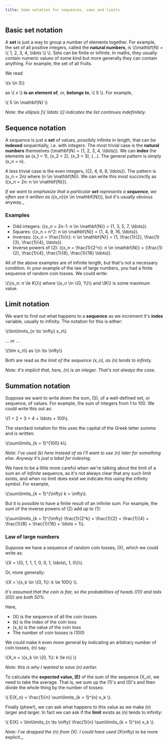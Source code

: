 ```yaml
---
title: Some notation for sequences, sums and limits
---
```


## Basic set notation

A **set** is just a way to group a number of elements together. For example, the set of all positive integers, called the **natural numbers**, is \\\(\mathbf{N} = \\\{ 1, 2, 3, 4, \ldots \\\} \\\). Sets can be finite or infinite. In maths, they usually contain numeric values of some kind but more generally they can contain anything. For example, the set of all fruits.

We read 

<p class="indent">\(x \in S\)</p>

as \\\( x \\\) **is an element of**, or, **belongs to**, \\\( S \\\). For example, 

<p class="indent">\( 5 \in \mathbf{N} \)</p>

_Note: the ellipsis [\\\( \ldots \\\)] indicates the list continues indefinitely._


## Sequence notation

A sequence is just a **set** of values, possibily infinite in length, that can be **indexed** sequentially, i.e. with integers. The most trivial case is the **natural numbers** themselves \(\mathbf{N} = \{1, 2, 3, 4, \ldots\}\). We can **index** the elements as \(x_1 = 1\), \(x_2 = 2\), \(x_3 = 3\), \(...\). The general pattern is simply \(x_n = n\).

A less trivial case is the even integers, \(\{2, 4, 6, 8, \ldots\}\). The pattern is \(x_n = 2n\) where \(n \in \mathbf{N}\). We can write this most succinctly as \(\{x_n = 2n: n \in \mathbf{N}\}\).

_If we want to emphasize that a particular **set** represents a **sequence**, we often see it written as \(\{x_n\}_{n \in \mathbf{N}}\), but it's usually obvious anyway._

### Examples ###
- Odd integers: \(\{x_n = 2n-1: n \in \mathbf{N}\} = \{1, 3, 5, 7, \ldots\}\).
- Squares: \(\{x_n = n^2: n \in \mathbf{N}\} = \{1, 4, 9, 16, \ldots\}\).
- Inverses: \(\{x_n = \frac{1}{n}: n \in \mathbf{N}\} = \{1, \frac{1}{2}, \frac{1}{3}, \frac{1}{4}, \ldots\}\).
- Inverse powers of \(2\): \(\{x_n = \frac{1}{2^n}: n \in \mathbf{N}\} = \{\frac{1}{2}, \frac{1}{4}, \frac{1}{8}, \frac{1}{16} \ldots\}\).

All of the above examples are of infinite length, but that's not a necessary condition. In your example of the law of large numbers, you had a finite sequence of random coin tosses. We could write:

<p class="indent">\(\{x_n: n \le K\}\) where \(x_n \in \{0, 1\}\) and \(K\) is some maximum value.</p>

## Limit notation

We want to find out what happens to a **sequence** as we increment it's **index** variable, usually to infinity. The notation for this is either:

<p class="indent">\(\lim\limits_{n \to \infty} x_n\)</p>

... or ...

<p class="indent">\(\lim x_n\) as \(n \to \infty\)</p>

Both are read as _the limit of the sequence \(x_n\), as \(n\) tends to infinity._

_Note: it's implicit that, here, \(n\) is an integer. That's not always the case._

## Summation notation
Suppose we want to write down the sum, \(S\), of a well-defined set, or sequence, of values. For example, the sum of integers from 1 to 100. We could write this out as:

<p class="indent">\(1 + 2 + 3 + 4 + \ldots + 100\).</p>

The standard notation for this uses the capital of the Greek letter _summa_ and is written:

<p class="indent">\(\sum\limits_{k = 1}^{100} k\).</p>

_Note: I've used \(k\) here instead of as I'll want to use \(n\) later for something else. Anyway it's just a label for indexing._

We have to be a little more careful when we're talking about the limit of a sum an of _infinite_ sequence, as it's not always clear that any such limit exists, and when no limit does exist we indicate this using the infinity symbol. For example,

<p class="indent">\(\sum\limits_{k = 1}^{\infty} k = \infty\).</p>

But it is possible to have a finite result of an infinite sum. For example, the sum of the inverse powers of \(2\) add up to \(1\):

<p class="indent">\(\sum\limits_{k = 1}^{\infty} \frac{1}{2^k} = \frac{1}{2} + \frac{1}{4} + \frac{1}{8} + \frac{1}{16} + \ldots = 1\).</p>

### Law of large numbers

Suppose we have a sequence of random coin tosses, \(X\), which we could write as:

<p class="indent">\(X = \{0, 1, 1, 1, 0, 0, 1, \ldots\, 1, 0\}\).</p>

Or, more generally:

<p class="indent">\(X = \{x_k \in \{0, 1\}: k \le 100\} \).</p>

_It's assumed that the coin is fair, so the probabilities of heads (\(1\)) and tails (\(0\)) are both 50%._

Here,

- \(X\) is the sequence of all the coin tosses
- \(k\) is the index of the coin toss
- \(x_k\) is the value of the coin toss
- The number of coin tosses is \(100\)

We could make it even more general by indicating an arbitrary number of coin tosses, \(n\) say:

<p class="indent">\(X_n = \{x_k \in \{0, 1\}: k \le n\} \)</p>

_Note: this is why I wanted to save \(n\) earlier._

To calculate the **expected value, \(E\)** of the sum of the sequence \(X_n\), we need to take the average. That is, we sum up the \(1\)'s and \(0\)'s and then divide the whole thing by the number of tosses:

<p class="indent">\( E(X_n) = \frac{1}{n} \sum\limits_{k = 1}^{n} x_k \).</p>

Finally (phew!), we can ask what happens to this value as we make \(n\) larger and larger. In fact we can ask if the **limit** exists as \(n\) tends to infinity:

<p class="indent">\( E(X) = \lim\limits_{n \to \infty} \frac{1}{n} \sum\limits_{k = 1}^{n} x_k \).</p>

_Note: I've dropped the \(n\) from \(X\). I could have used \(X_\infty\) to be more explicit._

